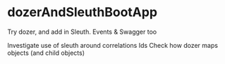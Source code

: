 # dozerAndSleuthBootApp
Try dozer, and add in Sleuth.  Events &amp; Swagger too

Investigate use of sleuth around correlations Ids
Check how dozer maps objects (and child objects)




